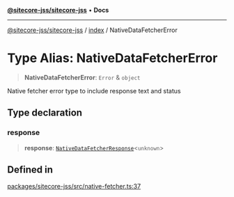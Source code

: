 [**@sitecore-jss/sitecore-jss**](../../README.md) • **Docs**

***

[@sitecore-jss/sitecore-jss](../../README.md) / [index](../README.md) / NativeDataFetcherError

# Type Alias: NativeDataFetcherError

> **NativeDataFetcherError**: `Error` & `object`

Native fetcher error type to include response text and status

## Type declaration

### response

> **response**: [`NativeDataFetcherResponse`](../interfaces/NativeDataFetcherResponse.md)\<`unknown`\>

## Defined in

[packages/sitecore-jss/src/native-fetcher.ts:37](https://github.com/Sitecore/jss/blob/2c037b1db9e09367420bc13389995d0890265712/packages/sitecore-jss/src/native-fetcher.ts#L37)
